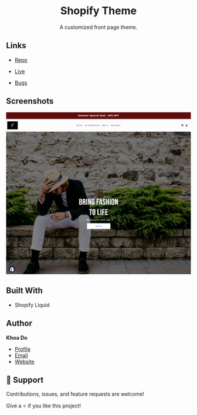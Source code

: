 <h1 align="center">Shopify Theme</h1>

<p align="center">A customized front page theme.</p>

## Links

- [Repo](https://github.com/khoadodk/fashionica '<project-name> Repo')

- [Live](https://fashionica-kd.myshopify.com 'Live View')

- [Bugs](https://github.com/khoadodk/fashionica/issues 'Issues Page')

## Screenshots

![Home Page](screenshot.PNG 'Home Page')

## Built With

- Shopify Liquid


## Author

**Khoa Do**

- [Profile](https://github.com/khoadodk 'Khoa Do')
- [Email](mailto:khoado.dk@gmail.com 'Hi!')
- [Website](https://khoado.dev 'Welcome')

## 🤝 Support

Contributions, issues, and feature requests are welcome!

Give a ⭐️ if you like this project!
